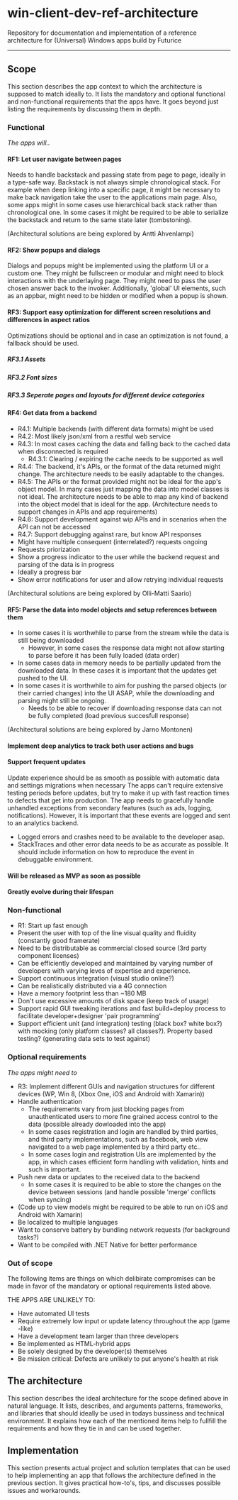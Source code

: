 win-client-dev-ref-architecture
===============================

Repository for documentation and implementation of a reference architecture for (Universal) Windows apps build by Futurice

-----------------------------

## Scope ##

This section describes the app context to which the architecture is supposed to match ideally to. It lists the mandatory and optional functional and non-functional requirements that the apps have. It goes beyond just listing the requirements by discussing them in depth.

### Functional ###
*The apps will..*

#### RF1: Let user navigate between pages #### 
Needs to handle backstack and passing state from page to page, ideally in a type-safe way. Backstack is not always simple chronological stack. For example when deep linking into a specific page, it might be necessary to make back navigation take the user to the applications main page. Also, some apps might in some cases use hierarchical back stack rather than chronological one. In some cases it might be required to be able to serialize the backstack and return to the same state later (tombstoning).

(Architectural solutions are being explored by Antti Ahvenlampi)

#### RF2: Show popups and dialogs ####
Dialogs and popups might be implemented using the platform UI or a custom one. They might be fullscreen or modular and might need to block interactions with the underlaying page. They might need to pass the user chosen answer back to the invoker. Additionally, 'global' UI elements, such as an appbar, might need to be hidden or modified when a popup is shown.

#### RF3: Support easy optimization for different screen resolutions and differences in aspect ratios ####
Optimizations should be optional and in case an optimization is not found, a fallback should be used.
##### RF3.1 Assets #####
##### RF3.2 Font sizes #####
##### RF3.3 Seperate pages and layouts for different device categories #####

#### RF4: Get data from a backend ####
  - R4.1: Multiple backends (with different data formats) might be used
  - R4.2: Most likely json/xml from a restful web service
  - R4.3: In most cases caching the data and falling back to the cached data when disconnected is required
    - R4.3.1: Clearing / expiring the cache needs to be supported as well
  - R4.4: The backend, it's APIs, or the format of the data returned might change. The architecture needs to be easily adaptable to the changes.
  - R4.5: The APIs or the format provided might not be ideal for the app's object model. In many cases just mapping the data into model classes is not ideal. The architecture needs to be able to map any kind of backend into the object model that is ideal for the app. (Architecture needs to support changes in APIs and app requirements)
  - R4.6: Support development against wip APIs and in scenarios when the API can not be accessed
  - R4.7: Support debugging against rare, but know API responses
  - Might have multiple consequent (interrelated?) requests ongoing
   - Requests priorization
  - Show a progress indicator to the user while the backend request and parsing of the data is in progress
   - Ideally a progress bar
 - Show error notifications for user and allow retrying individual requests
   
(Architectural solutions are being explored by Olli-Matti Saario)
   
#### RF5: Parse the data into model objects and setup references between them ####
  - In some cases it is worthwhile to parse from the stream while the data is still being downloaded
    - However, in some cases the response data might not allow starting to parse before it has been fully loaded (data order)
  - In some cases data in memory needs to be partially updated from the downloaded data. In these cases it is important that the updates get pushed to the UI.
  - In some cases it is worthwhile to aim for pushing the parsed objects (or their carried changes) into the UI ASAP, while the downloading and parsing might still be ongoing.
    - Needs to be able to recover if downloading response data can not be fully completed (load previous succesfull response)

(Architectural solutions are being explored by Jarno Montonen)

#### Implement deep analytics to track both user actions and bugs ####

#### Support frequent updates ####
Update experience should be as smooth as possible with automatic data and settings migrations when necessary
The apps can't require extensive testing periods before updates, but try to make it up with fast reaction times to defects that get into production. The app needs to gracefully handle unhandled exceptions from secondary features (such as ads, logging, notifications). However, it is important that these events are logged and sent to an analytics backend.
  - Logged errors and crashes need to be available to the developer asap.
  - StackTraces and other error data needs to be as accurate as possible. It should include information on how to reproduce the event in debuggable environment.
 
#### Will be released as MVP as soon as possible ####

#### Greatly evolve during their lifespan #### 


### Non-functional ###

- R1: Start up fast enough
- Present the user with top of the line visual quality and fluidity (constantly good framerate)
- Need to be distributable as commercial closed source (3rd party component licenses)
- Can be efficiently developed and maintained by varying number of developers with varying leves of expertise and experience.
- Support continuous integration (visual studio online?)
- Can be realistically distributed via a 4G connection
- Have a memory footprint less than ~180 MB
- Don't use excessive amounts of disk space (keep track of usage)
- Support rapid GUI tweaking iterations and fast build+deploy process to facilitate developer+designer 'pair programming'
- Support efficient unit (and integration) testing (black box? white box?) with mocking (only platform classes? all classes?). Property based testing? (generating data sets to test against)

### Optional requirements ###
*The apps might need to*

- R3: Implement different GUIs and navigation structures for different devices (WP, Win 8, (Xbox One, iOS and Android with Xamarin))
- Handle authentication
  - The requirements vary from just blocking pages from unauthenticated users to more fine grained access control to the data (possible already dowloaded into the app)
  - In some cases registration and login are handled by third parties, and third party implementations, such as facebook, web view navigated to a web page implemented by a third party etc..
  - In some cases login and registration UIs are implemented by the app, in which cases efficient form handling with validation, hints and such is important.
- Push new data or updates to the received data to the backend
  - In some cases it is required to be able to store the changes on the device between sessions (and handle possible 'merge' conflicts when syncing)
- (Code up to view models might be required to be able to run on iOS and Android with Xamarin)
- Be localized to multiple languages
- Want to conserve battery by bundling network requests (for background tasks?)
- Want to be compiled with .NET Native for better performance

### Out of scope ###
The following items are things on which delibirate compromises can be made in favor of the mandatory or optional requirements listed above. 

THE APPS ARE UNLIKELY TO:
- Have automated UI tests
- Require extremely low input or update latency throughout the app (game -like)
- Have a development team larger than three developers
- Be implemented as HTML-hybrid apps
- Be solely designed by the developer(s) themselves
- Be mission critical: Defects are unlikely to put anyone's health at risk

## The architecture ##
This section describes the ideal architecture for the scope defined above in natural language. It lists, describes, and arguments patterns, frameworks, and libraries that should ideally be used in todays bussiness and technical environment. It explains how each of the mentioned items help to fullfill the requirements and how they tie in and can be used together.

## Implementation ##
This section presents actual project and solution templates that can be used to help implementing an app that follows the architecture defined in the previous section. It gives practical how-to's, tips, and discusses possible issues and workarounds.
